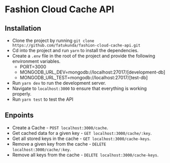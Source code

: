 # Fashion Cloud Cache API

## Installation

 - Clone the project by running `git clone https://github.com/fatukunda/fashion-cloud-cache-api.git`
 - Cd into the project and run `yarn` to install the dependencies.
 - Create a `.env` file in the root of the project and provide the following environment variables.
    - PORT=3000
    - MONGODB_URL_DEV=mongodb://localhost:27017/[development-db]
    - MONGODB_URL_TEST=mongodb://localhost:27017/[test-db]
- Run `yarn dev` to run the development server.
- Navigate to `localhost:3000` to ensure that everything is working properly.
- Run `yarn test` to test the API

## Enpoints
 - Create a Cache - `POST localhost:3000/cache`.
 - Get cached data for a given key - `GET localhost:3000/cache/:key`.
 - Get all stored keys in the cache - `GET localhost:3000/cache-keys`.
 - Remove a given key from the cache - `DELETE localhost:3000/cache/:key`.
 - Remove all keys from the cache - `DELETE localhost:3000/cache-keys`.


